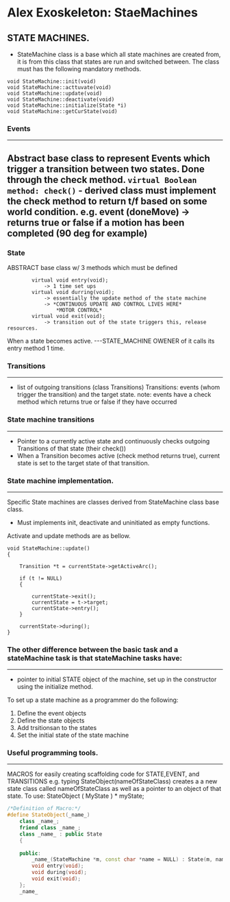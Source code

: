 # Alex Exoskeleton: StaeMachines
## STATE MACHINES.
- StateMachine class is a base which all state machines are created from, it is from this class that states are run and switched between. The class must has the following mandatory methods.
```
void StateMachine::init(void)
void StateMachine::acttuvate(void)
void StateMachine::update(void)
void StateMachine::deactivate(void)
void StateMachine::initialize(State *i)
void StateMachine::getCurState(void)
```
### Events
---
Abstract base class to represent **Events** which trigger a transition between two states. Done through the check method.
	`virtual Boolean method: check()`
	- derived class must implement the check method to return t/f based on some world condition.
	e.g. event (doneMove) -> returns true or false if a motion has been completed (90 deg for example)
---
### State
ABSTRACT base class w/ 3 methods which must be defined
```
		virtual void entry(void); 
			-> 1 time set ups
		virtual void durring(void); 
			-> essentially the update method of the state machine
			-> *CONTINUOUS UPDATE AND CONTROL LIVES HERE*
				*MOTOR CONTROL*
		virtual void exit(void);
			-> transition out of the state triggers this, release resources.
```
When a state becomes active.
---STATE_MACHINE OWENER of it calls its entry method 1 time.
### Transitions
---
- list of outgoing transitions (class Transitions) 
Transitions: events (whom trigger the transition) and the target state.
note: events have a check method which returns true or false if they have occurred

### State machine transitions
---
- Pointer to a currently active state and continuously checks outgoing Transitions of that state (their check())
- When a Transition becomes active (check method returns true), current state is set to the target state of that transition.
### State machine implementation.
---
Specific State machines are classes derived from StateMachine class base class.
- Must implements init, deactivate and uninitiated as empty functions.

Activate and update methods are as bellow.
```
void StateMachine::update()
{

    Transition *t = currentState->getActiveArc();

    if (t != NULL)
    {

        currentState->exit();
        currentState = t->target;
        currentState->entry();
    }

    currentState->during();
}

```

### The other difference between the basic task and a stateMachine task is that stateMachine tasks have:
---
- pointer to initial STATE object of the machine, set up in the constructor using the initialize method.

To set up a state machine as a programmer do the following:
1) Define the event objects 
2) Define the state objects 
3) Add trsitionsan to the states 
4) Set the initial state of the state machine 

### Useful programming tools.
---
MACROS for easily creating scaffolding code for STATE,EVENT, and TRANSITIONS
e.g. typing StateObject(nameOfStateClass) creates a a new state class called nameOfStateClass as well as a pointer to an object of that state.
To use: StateObject ( MyState ) * myState;
```cpp
/*Definition of Macro:*/
#define StateObject(_name_)                                                  \
    class _name_;                                                            \
    friend class _name_;                                                     \
    class _name_ : public State                                              \
    {                                                                        \
                                                                             \
    public:                                                                  \
        _name_(StateMachine *m, const char *name = NULL) : State(m, name){}; \
        void entry(void);                                                    \
        void during(void);                                                   \
        void exit(void);                                                     \
    };                                                                       \
    _name_
		
```
